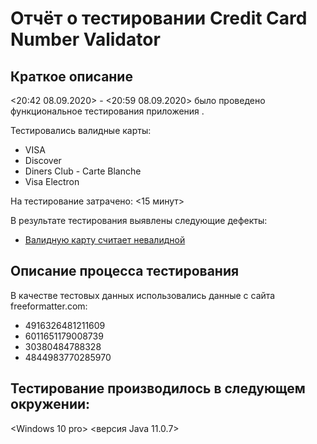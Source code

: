 # Отчёт о тестировании Credit Card Number Validator

## Краткое описание

<20:42 08.09.2020> - <20:59 08.09.2020> было проведено функциональное тестирования приложения <Credit Card Number Validator>. 

Тестировались валидные карты:
* VISA
* Discover
* Diners Club - Carte Blanche
* Visa Electron

На тестирование затрачено: <15 минут>

В результате тестирования выявлены следующие дефекты:

* [Валидную карту считает невалидной](https://github.com/ZSemen47/Credit-Card-Number-Validator/issues/1#issue-698218645)

## Описание процесса тестирования

В качестве тестовых данных использовались данные с сайта freeformatter.com:
* 4916326481211609
* 6011651179008739
* 30380484788328
* 4844983770285970

## Тестирование производилось в следующем окружении:

<Windows 10 pro>
<версия Java 11.0.7>
